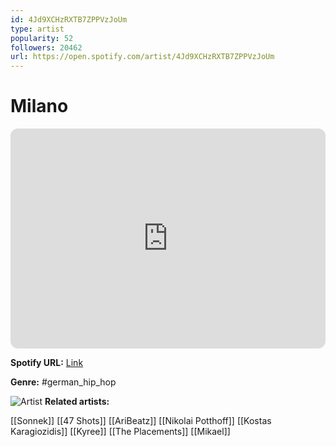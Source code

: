```yaml
---
id: 4Jd9XCHzRXTB7ZPPVzJoUm
type: artist
popularity: 52
followers: 20462
url: https://open.spotify.com/artist/4Jd9XCHzRXTB7ZPPVzJoUm
---
```

# Milano

<iframe style="border-radius:12px" src="https://open.spotify.com/embed/artist/4Jd9XCHzRXTB7ZPPVzJoUm" width="100%" height="352" frameBorder="0" allowfullscreen="" allow="autoplay; clipboard-write; encrypted-media; fullscreen; picture-in-picture" loading="lazy"></iframe>

**Spotify URL:** [Link](https://open.spotify.com/artist/4Jd9XCHzRXTB7ZPPVzJoUm)

**Genre:**  #german_hip_hop

![Artist](https://i.scdn.co/image/ab6761610000e5eba218155d6e927f4814452ce3)
**Related artists:**

[[Sonnek]]
[[47 Shots]]
[[AriBeatz]]
[[Nikolai Potthoff]]
[[Kostas Karagiozidis]]
[[Kyree]]
[[The Placements]]
[[Mikael]]

